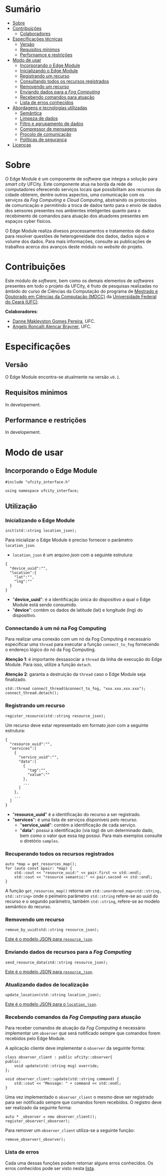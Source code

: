 # Sumário
* [Sobre](#anchor_about)
* [Contribuições](#anchor_contributions)
  * [Colaboradores](#anchor_colab)
* [Especificações técnicas](#anchor_especifications)
  * [Versão](#anchor_version)
  * [Requisitos mínimos](#anchor_minimum_requirements)
  * [Perfornamce e restrições](#anchor_restrictions)
* [Modo de usar](#anchor_usage)
  * [Incorporando o Edge Module](#anchor_include)
  * [Inicializando o Edge Module](#anchor_init)
  * [Registrando um recurso](#anchor_registering_resoruce)
  * [Consultando todos os recursos registrados](#anchor_get_resources)
  * [Removendo um recurso](#anchor_removing_resource)
  * [Enviando dados para a _Fog Computing_](#anchor_send_resource_data)
  * [Recebendo comandos para atuação](#anchor_receive_command_data)
  * [Lista de erros conhecidos](#anchor_error_list)
* [Abordagens e tecnologias utilizadas](#anchor_enable_tools)
  * [Semântica](#anchor_semantic)
  * [Limpeza de dados](#anchor_data_cleasing)
  * [Filtro e agrupamento de dados](#anchor_aggregation)
  * [Compressor de mensagens](#anchor_compression)
  * [Procolo de comunicação](#anchor_protocol)
  * [Políticas de segurança](#anchor_security)
* [Licenças](#anchor_licenses)

# Sobre <a id="anchor_about"></a>
O Edge Module é um componente de _software_ que integra a solução para _smart city_ UFCity. 
Este componente atua na borda da rede de computadores oferecendo serviços locais 
que possibilitam aos recursos da cidade obterem, dentre outros aspectos, uma 
comunicação com os serviços da _Fog Computing_ e _Cloud Computing_, abstraindo 
os protocolos de comunicação e permitindo a troca de dados tanto para o envio de dados 
dos sensores presentes nos ambientes inteligentes quanto para o recebimento de 
comandos para atuação dos atuadores presentes em espaços cyber físicos. 

O Edge Module realiza divesos processamentos e tratamentos de dados para resolver 
questões de heterogeneidade dos dados, dados sujos e volume dos dados. Para mais 
informações, consulte as publicações de trabalhos acerca dos avanços deste módulo no 
_website_ do projeto.

# Contribuições <a id="anchor_contributions"></a>
Este módulo de _software_, bem como os demais elementos de _softwares_ presentes 
em todo o projeto da UFCity, é fruto de pesquisas realizadas no âmbido do curso de Ciências da 
Computação do programa de [Mestrado e Doutorado em Ciências da Computação (MDCC)](http://www.mdcc.ufc.br/) 
da [Universidade Federal do Ceará (UFC)](https://www.ufc.br/).

**Colaboradores**: <a id="anchor_colab"></a>

* [Danne Makleyston Gomes Pereira](http://lattes.cnpq.br/2002489019346835), UFC.
* [Angelo Roncalli Alencar Brayner](http://lattes.cnpq.br/3895469714548887), UFC.

# Especificações <a id="anchor_especifications"></a>
## Versão
O Edge Module encontra-se atualmente na versão `v0.1`.

## Requisitos mínimos <a id="anchor_minimum_riquerements"></a>
In developement.

## Performance e restrições <a id="anchor_restrictions"></a>
In developement.

# Modo de usar <a id="anchor_usage"></a>
## Incorporando o Edge Module <a id="anchor_include"></a>
```
#include "ufcity_interface.h"

using namespace ufcity_interface;
```

## Utilização  
### Inicializando o Edge Module <a id="anchor_init"></a>
```
init(std::string location_json);
```
Para inicializar o Edge Module é preciso fornecer o parâmetro `location_json`.
* `location_json` é um arquivo _json_ com a seguinte estrutura:<a id="anchor_location_json"></a>
```
{
  "device_uuid":"",
  "location":{
    "lat":"",
    "lng":""
  }
}
```
* "**device_uuid**": é a identificação única do dispositivo a qual o Edge Module está sendo consumido.
* "**device**": contém os dados de latitude (lat) e longitude (lng) do dispositivo. 

### Connectando à um nó na Fog Computing
Para realizar uma conexão com um nó da Fog Computing é necessário especificar uma `thread` para executar a função `connect_to_fog` fornecendo o endereço lógico do nó da Fog Computing.

**Atenção 1**: é importante dessasociar a `thread` da linha de execução do Edge Module. Para isso, utilize a função `detach`.

**Atenção 2**: garanta a destruição da `thread` caso o Edge Module seja finalizado. 
```
std::thread connect_thread(&connect_to_fog, "xxx.xxx.xxx.xxx");
connect_thread.detach();
```

### Registrando um recurso <a id="anchor_registering"></a>
```
register_resource(std::string resource_json);
```
Um recurso deve estar representado em formato _json_ com a seguinte estrutura:<a id="anchor_resource_json"></a> 
``` 
{
  "resource_uuid":"",
  "services":[
    {
      "service_uuid":"",
      "data":[
        {
          "tag":"",
          "value":""
        },
        ...
      ]
    },
    ...
  ]
}
```
* "**resource_uuid**" é a identificação do recurso a ser registrado.
* "**services**": é uma lista de serviços disponíveis pelo recurso.
  * "**service_uuid**": contém a identificação de cada serviço.
  * "**data**": possui a identificação (via _tag_) de um determinado dado, bem como o valor que essa _tag_ possui. 
Para mais exemplos consulte o diretório ```samples```.

### Recuperando todos os recursos registrados <a id="anchor_get_resources"></a>
```
auto *map = get_resources_map();
for (auto const &pair: *map) {
    std::cout << "resource_uuid:" << pair.first << std::endl;
    std::cout << "resource semantic:" << pair.second << std::endl;
}
```
A função ```get_resources_map()``` retorna um ```std::unordered_map<std::string, std::string>``` onde o 
peimeiro parâmetro ```std::string``` refere-se ao uuid do recurso e o segundo parâmetro, 
também ```std::string```, refere-se ao modelo semântico do recurso.

### Removendo um recurso <a id="anchor_removing"></a>
```
remove_by_uuid(std::string resource_json);
```
[Este é o modelo JSON para ```resource_json```](#anchor_resource_json).
### Enviando dados de recursos para a _Fog Computing_ <a id="anchor_send_resource_data"></a>
```
send_resource_data(std::string resource_json);
```
[Este é o modelo JSON para ```resource_json```](#anchor_resource_json).

### Atualizando dados de localização <a id="anchor_update_location"></a>
```
update_location(std::string location_json);
```
[Este é o modelo JSON para o ```location_json```](#anchor_location_json). 

### Recebendo comandos da _Fog Computing_ para atuação <a id="anchor_receive_command_data"></a>
Para receber comandos de atuação da _Fog Computing_ é necessário implementar 
um ```observer``` que será notificado sempre que comandos forem recebidos pelo
Edge Module.

A aplicação cliente deve implementar o ```observer``` da seguinte forma:
```
class observer_client : public ufcity::observer{
public:
    void update(std::string msg) override;
};

void observer_client::update(std::string command) {
    std::cout << "Message: " + command << std::endl;
}
```
Uma vez implementado o ```observer_client``` o mesmo deve ser registrado para 
ser notificado sempre que comandos forem recebidos. O registro deve ser realizado 
da seguinte forma:
```
auto * _observer = new observer_client();
register_observer(_observer);
```
Para remover um ```observer_client``` utiliza-se a seguinte função:
```
remove_observer(_observer);
```

### Lista de erros <a id="anchor_error_list"></a>
Cada uma dessas funções podem retornar alguns erros conhecidos. 
Os erros conhecidos pode ser visto nesta [lista](error/error_list.h).